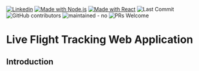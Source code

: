 [![Linkedin](https://img.shields.io/badge/style--5eba00.svg?label=Thomas%20Mercuriot&logo=linkedin&style=social)](https://www.linkedin.com/in/thomasmercuriot/ "Let's connect on Linkedin !")
[![Made with Node.js](https://img.shields.io/badge/Node.js->=20-blue?logo=node.js&logoColor=green)](https://nodejs.org "Go to Node.js homepage")
[![Made with React](https://badgen.net/static/React/%3E=17/blue)](https://react.dev "Go to React homepage")
![Last Commit](https://badgen.net/github/last-commit/thomasmercuriot/react-flight-radar)
![GitHub contributors](https://img.shields.io/github/contributors/thomasmercuriot/react-flight-radar)
![maintained - no](https://img.shields.io/badge/maintained-no-red)
![PRs Welcome](https://img.shields.io/badge/PRs-welcome-blue)

# Live Flight Tracking Web Application

## Introduction
